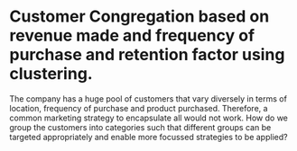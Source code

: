 # Customer Congregation based on revenue made and frequency of purchase and retention factor using clustering.
The company has a huge pool of customers that vary diversely in terms of location, frequency of purchase and product purchased. Therefore, a common marketing strategy to encapsulate all would not work. How do we group the customers into categories such that different groups can be targeted appropriately and enable more focussed strategies to be applied?

